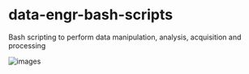 # data-engr-bash-scripts
Bash scripting to perform data manipulation, analysis, acquisition and processing


![images](https://user-images.githubusercontent.com/55911798/220484959-d7b5b2b7-6719-44b6-a19a-ced4b9ea355f.png)
